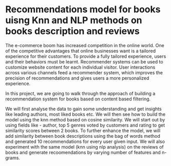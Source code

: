 # Recommendations model for books uisng Knn and NLP methods on books description and reviews

The e-commerce boom has increased competition in the online world. One of the competitive advantages that online businesses want is a tailored experience for their customers. To provide a fully tailored experience, users and their behaviors must be learnt. Recommender systems can be used to customize website content for each individual visitor. User interactions across various channels feed a recommender system, which improves the precision of recommendations and gives users a more personalized experience. 

In this project, we are going to walk through the approach of building a recommendation system for books based on content based filtering. 

We will first analyse the data to gain some understanding and get insights like leading authors, most liked books etc. We will then see how to build the model using the knn method based on cosine similarity. We will start out by using fields like - author, top 5 genres voted by customers and rating to get similarity scores between 2 books. To further enhance the model, we will add similarity between book descriptions using the bag of words method and generated 10 recommendations for every user given input. We will also experiment with the same model (knn using nlp analysis) on the reviews of books and generate recoomendations by varying number of features and n-grams.
